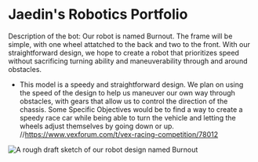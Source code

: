 # Jaedin's Robotics Portfolio

Description of the bot: Our robot is named Burnout. The frame will be simple, with one wheel attatched to the back and two to the front. With our straightforward design, we hope to create a robot that prioritizes speed without sacrificing turning ability and maneuverability through and around obstacles.
- This model is a speedy and straightforward design. We plan on using the speed of the design to help us maneuver our own way through obstacles, with gears that allow us to control the direction of the chassis. Some Specific Objectives would be to find a way to create a speedy race car while being able to turn the vehicle and letting the wheels adjust themselves by going down or up.
//https://www.vexforum.com/t/vex-racing-competition/78012

![A rough draft sketch of our robot design named Burnout](https://github-production-user-asset-6210df.s3.amazonaws.com/142936402/263374798-634b4432-265c-4e1c-9d37-08dae88b453b.jpeg)
